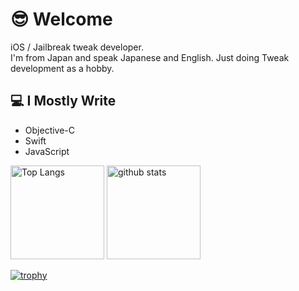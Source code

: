# 😎 Welcome
iOS / Jailbreak tweak developer. 
<br>
I'm from Japan and speak Japanese and English. Just doing Tweak development as a hobby.

## 💻 I Mostly Write
- Objective-C
- Swift
- JavaScript

<p align="left"> 
  <img alt="Top Langs" height="150px" src="https://github-readme-stats.vercel.app/api/top-langs/?username=sugiuta&layout=compact&count_private=true&show_icons=true&theme=onedark" />
  <img alt="github stats" height="150px" src="https://github-readme-stats.vercel.app/api?username=sugiuta&count_private=true&show_icons=true&show_icons=true&theme=onedark" />
</p>

[![trophy](https://github-profile-trophy.vercel.app/?username=sugiuta&theme=onedark&column=7
)](https://github.com/ryo-ma/github-profile-trophy)


<!--
**sugiuta/sugiuta** is a ✨ _special_ ✨ repository because its `README.md` (this file) appears on your GitHub profile.

Here are some ideas to get you started:

- 🔭 I’m currently working on ...
- 🌱 I’m currently learning ...
- 👯 I’m looking to collaborate on ...
- 🤔 I’m looking for help with ...
- 💬 Ask me about ...
- 📫 How to reach me: ...
- 😄 Pronouns: ...
- ⚡ Fun fact: ...
-->
